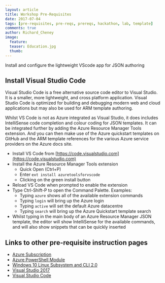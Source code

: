 ```yaml
---
layout: article
title: Workshop Pre-Requisites
date: 2017-07-04
tags: [pre-requisites, pre-reqs, prereqs, hackathon, lab, template]
comments: true
author: Richard_Cheney
image:
  feature: 
  teaser: Education.jpg
  thumb: 
---
```

Install and configure the lightweight VScode app for JSON authoring

## Install Visual Studio Code

Visual Studio Code is a free alternative source code editor to Visual Studio.  It is a smaller, more lightweight, and cross platform application.  Visual Studio Code is optimized for building and debugging modern web and cloud applications but may also be used for ARM template authoring.

Whilst VS Code is not as Azure integrated as Visual Studio, it does includes IntelliSense code completion and colour coding for JSON templates.  It can be integrated further by adding the Azure Resource Manager Tools extension.  And you can then make use of the Azure quickstart templates on GitHub and the ARM template references for the various Azure service providers on the Azure docs site.

*	Install VS Code from [https://code.visualstudio.com](https://code.visualstudio.com) 
*	Install the Azure Resource Manager Tools extension
    * Quick Open (Ctrl+P) 
    *	Enter `ext install azuretoolsforvscode` 
    *	Clicking on the green install button
*	Reload VS Code when prompted to enable the extension
*	Type Ctrl-Shift-P to open the Command Palette.  Examples: 
    *	Typing `azure` shows all of the available extension commands
    *	Typing `login` will bring up the Azure login
    *	Typing `active` will set the default Azure datacentre 
    * Typing `search` will bring up the Azure Quickstart template search
*	Whilst typing in the main body of an Azure Resource Manager JSON template, the editor will show IntelliSense for the available commands, and will also show snippets that can be quickly inserted



## Links to other pre-requisite instruction pages
 
* [Azure Subscription](../subscription)
* [Azure PowerShell Module](../powershell)
* [Windows 10 Linux Subsystem and CLI 2.0](../lxss)
* [Visual Studio 2017](../vs2017)
* [Visual Studio Code](../vscode)

